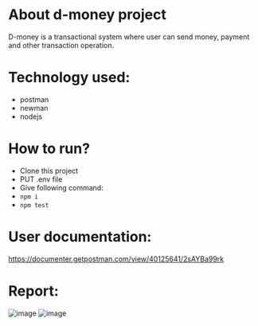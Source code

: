 # About d-money project
D-money is a transactional system where user can send money, payment and other transaction operation.

# Technology used:
- postman
- newman
- nodejs

# How to run?
- Clone this project
- PUT .env file
- Give following command:
- ``` npm i ```
- ``` npm test ```

# User documentation:
https://documenter.getpostman.com/view/40125641/2sAYBa99rk


# Report:
![image](https://github.com/user-attachments/assets/7b3accc7-7034-4bb2-ad3a-8edc40bc9fd8)
![image](https://github.com/user-attachments/assets/a8471393-a08c-4c6c-b4a0-3244cd193e54)



